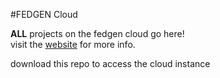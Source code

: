 #FEDGEN Cloud 

**ALL** projects on the fedgen cloud go here!  
visit the [website](https://ace.covenantuniversity.edu.ng "Title") for more info.  

download this repo to access the cloud instance


